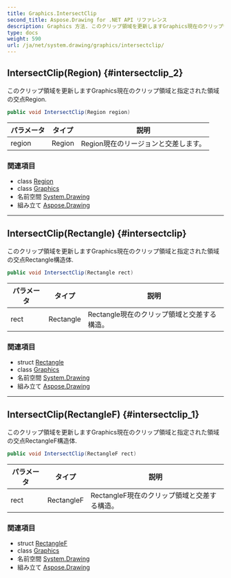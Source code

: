 ```yaml
---
title: Graphics.IntersectClip
second_title: Aspose.Drawing for .NET API リファレンス
description: Graphics 方法. このクリップ領域を更新しますGraphics現在のクリップ領域と指定された領域の交点Region.
type: docs
weight: 590
url: /ja/net/system.drawing/graphics/intersectclip/
---
```

## IntersectClip(Region) {#intersectclip_2}

このクリップ領域を更新しますGraphics現在のクリップ領域と指定された領域の交点Region.

```csharp
public void IntersectClip(Region region)
```

| パラメータ | タイプ | 説明 |
| --- | --- | --- |
| region | Region | Region現在のリージョンと交差します。 |

### 関連項目

* class [Region](../../region/)
* class [Graphics](../)
* 名前空間 [System.Drawing](../../graphics/)
* 組み立て [Aspose.Drawing](../../../)

---

## IntersectClip(Rectangle) {#intersectclip}

このクリップ領域を更新しますGraphics現在のクリップ領域と指定された領域の交点Rectangle構造体.

```csharp
public void IntersectClip(Rectangle rect)
```

| パラメータ | タイプ | 説明 |
| --- | --- | --- |
| rect | Rectangle | Rectangle現在のクリップ領域と交差する構造。 |

### 関連項目

* struct [Rectangle](../../rectangle/)
* class [Graphics](../)
* 名前空間 [System.Drawing](../../graphics/)
* 組み立て [Aspose.Drawing](../../../)

---

## IntersectClip(RectangleF) {#intersectclip_1}

このクリップ領域を更新しますGraphics現在のクリップ領域と指定された領域の交点RectangleF構造体.

```csharp
public void IntersectClip(RectangleF rect)
```

| パラメータ | タイプ | 説明 |
| --- | --- | --- |
| rect | RectangleF | RectangleF現在のクリップ領域と交差する構造。 |

### 関連項目

* struct [RectangleF](../../rectanglef/)
* class [Graphics](../)
* 名前空間 [System.Drawing](../../graphics/)
* 組み立て [Aspose.Drawing](../../../)


